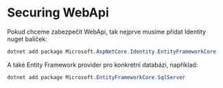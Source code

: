 # Securing WebApi

Pokud chceme zabezpečit WebApi, tak nejprve musíme přidat Identity nuget balíček:

```powershell
dotnet add package Microsoft.AspNetCore.Identity.EntityFrameworkCore
```

A také Entity Framework provider pro konkrétní databázi, například:

```powershell
dotnet add package Microsoft.EntityFrameworkCore.SqlServer
```

